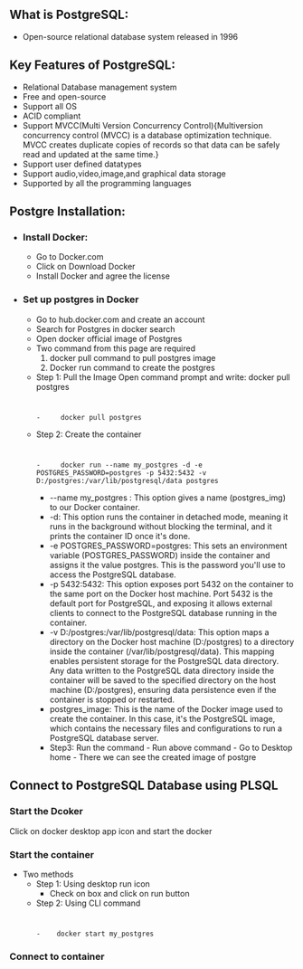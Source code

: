 ## **What is PostgreSQL:**
-   Open-source relational database system released in 1996
## **Key Features of PostgreSQL:**
-   Relational Database management system
-   Free and open-source
-   Support all OS
-   ACID compliant
-   Support MVCC(Multi Version Concurrency Control){Multiversion concurrency control (MVCC) is a database optimization technique. MVCC creates duplicate copies of records so that data can be safely read and updated at the same time.}
-   Support user defined datatypes
-   Support audio,video,image,and graphical data storage
-   Supported by all the programming languages
## **Postgre Installation:**
- ### Install Docker:
    -  Go to Docker.com
    -  Click on Download Docker
    -  Install Docker and agree the license
- ### Set up postgres in Docker
    -  Go to hub.docker.com and create an account
    -  Search for Postgres in docker search 
    -  Open docker official image of Postgres
    - Two command from this page are required
      1. docker pull command to pull postgres image
      2. Docker run command to create the postgres
    - Step 1: Pull the Image 
        Open command prompt and write: docker pull postgres
        #
          -     docker pull postgres
    - Step 2: Create the container
        #
          -     docker run --name my_postgres -d -e POSTGRES_PASSWORD=postgres -p 5432:5432 -v D:/postgres:/var/lib/postgresql/data postgres
        - --name my_postgres : This option gives a name (postgres_img) to our Docker container.
        - -d: This option runs the container in detached mode, meaning it runs in the background without blocking the terminal, and it prints the container ID once it's done.
        - -e POSTGRES_PASSWORD=postgres: This sets an environment variable (POSTGRES_PASSWORD) inside the container and assigns it the value postgres. This is the password you'll use to access the PostgreSQL database.
        - -p 5432:5432: This option exposes port 5432 on the container to the same port on the Docker host machine. Port 5432 is the default port for PostgreSQL, and exposing it allows external clients to connect to the PostgreSQL database running in the container.
        - -v D:/postgres:/var/lib/postgresql/data: This option maps a directory on the Docker host machine (D:/postgres) to a directory inside the container (/var/lib/postgresql/data). This mapping enables persistent storage for the PostgreSQL data directory. Any data written to the PostgreSQL data directory inside the container will be saved to the specified directory on the host machine (D:/postgres), ensuring data persistence even if the container is stopped or restarted.
        - postgres_image: This is the name of the Docker image used to create the container. In this case, it's the PostgreSQL image, which contains the necessary files and configurations to run a PostgreSQL database server.
      - Step3: Run the command
            - Run above command
            - Go to Desktop home 
            - There we can see the created image of postgre
## **Connect to PostgreSQL Database using PLSQL** 
### Start the Dcoker
Click on docker desktop app icon and start the docker
### Start the container
-    Two methods
        -    Step 1: Using desktop run icon
              -    Check on box and click on run button
        -    Step 2: Using CLI command
             #
                 -    docker start my_postgres
### Connect to container

  
